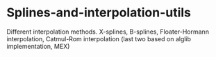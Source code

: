 # Splines-and-interpolation-utils
Different interpolation methods. X-splines, B-splines, Floater-Hormann interpolation, Catmul-Rom interpolation (last two based on alglib implementation, MEX)
